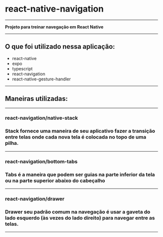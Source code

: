 # react-native-navigation

<hr>

<strong>Projeto para treinar navegação em React Native</strong>

<hr>

<h2><strong> O que foi utilizado nessa aplicação: </h2></strong>


<ul>
<li>react-native</li>
<li>expo</li>
<li>typescript</li>
<li>react-navigation</li>
<li>react-native-gesture-handler</li>
</ul>
<hr>



<h2>Maneiras utilizadas:</h2>

<hr>


<h3><strong>react-navigation/native-stack</strong><h3/>
<strong>Stack fornece uma maneira de seu aplicativo fazer a transição entre telas onde cada nova tela é colocada no topo de uma pilha. </strong>

<hr>

<h3><strong>react-navigation/bottom-tabs</strong><h3/>
<p>Tabs é a maneira que podem ser guias na parte inferior da tela ou na parte superior abaixo do cabeçalho </p>

<hr>

<h3><strong>react-navigation/drawer</strong><h3/>
<p>Drawer seu padrão comum na navegação é usar a gaveta do lado esquerdo (às vezes do lado direito) para navegar entre as telas. </p>

<hr>

